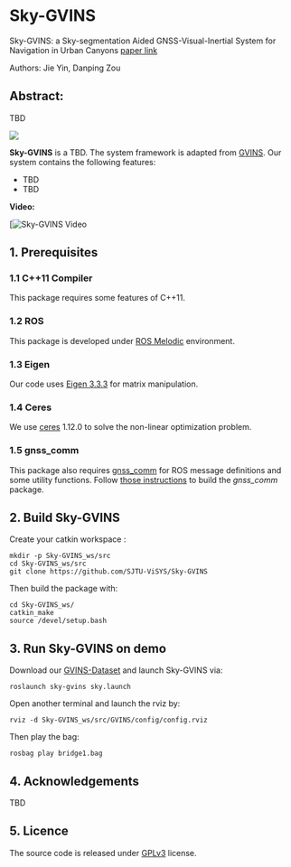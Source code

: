 # Sky-GVINS
Sky-GVINS: a Sky-segmentation Aided GNSS-Visual-Inertial System for Navigation in Urban Canyons [paper link](TBD)


Authors: Jie Yin, Danping Zou

## Abstract:
TBD





![](./figures/system_snapshot.png)

**Sky-GVINS** is a TBD. The system framework is adapted from [GVINS](https://github.com/HKUST-Aerial-Robotics/GVINS). Our system contains the following features:

- TBD
- TBD

**Video:**

[![Sky-GVINS Video](TBD "Sky-GVINS Video")

## 1. Prerequisites
### 1.1 C++11 Compiler
This package requires some features of C++11.

### 1.2 ROS
This package is developed under [ROS Melodic](http://wiki.ros.org/melodic) environment.

### 1.3 Eigen
Our code uses [Eigen 3.3.3](https://gitlab.com/libeigen/eigen/-/archive/3.3.3/eigen-3.3.3.zip) for matrix manipulation.

### 1.4 Ceres
We use [ceres](https://ceres-solver.googlesource.com/ceres-solver) 1.12.0 to solve the non-linear optimization problem.

### 1.5 gnss_comm
This package also requires [gnss_comm](https://github.com/HKUST-Aerial-Robotics/gnss_comm) for ROS message definitions and some utility functions. Follow [those instructions](https://github.com/HKUST-Aerial-Robotics/gnss_comm#2-build-gnss_comm-library) to build the *gnss_comm* package.

## 2. Build Sky-GVINS
Create your catkin workspace :
```
mkdir -p Sky-GVINS_ws/src
cd Sky-GVINS_ws/src
git clone https://github.com/SJTU-ViSYS/Sky-GVINS
```
Then build the package with:
```
cd Sky-GVINS_ws/
catkin_make
source /devel/setup.bash
```

## 3. Run Sky-GVINS on demo
Download our [GVINS-Dataset](TBD) and launch Sky-GVINS via:
```
roslaunch sky-gvins sky.launch
```
Open another terminal and launch the rviz by:
```
rviz -d Sky-GVINS_ws/src/GVINS/config/config.rviz
```
Then play the bag:
```
rosbag play bridge1.bag
```

## 4. Acknowledgements
TBD

## 5. Licence
The source code is released under [GPLv3](https://www.gnu.org/licenses/gpl-3.0.html) license.
